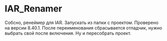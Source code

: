 # IAR_Renamer

Собсно, ренеймер для IAR. Запускать из папки с проектом. Проверено на версии 8.40.1. После переименования сбрасывается отладчик, нужно выбрать свой после включения. Ну и пересобрать проект.

